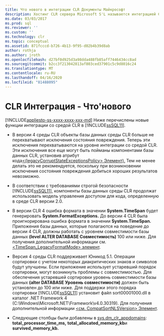 ```yaml
---
title: Что нового в интеграции CLR Документы Майкрософт
description: Хостинг CLR сервера Microsoft S'L называется интеграцией CLR. В этой статье описаны новые функции в интеграции CLR в S'L Server 2012.
ms.date: 03/03/2017
ms.prod: sql
ms.reviewer: ''
ms.custom: ''
ms.technology: clr
ms.topic: conceptual
ms.assetid: 871fcccd-b726-4b13-9f95-d02b4b39d8ab
author: rothja
ms.author: jroth
ms.openlocfilehash: d27bf0d925d3a98dda488fb85aff7446434cc8ad
ms.sourcegitcommit: b2cc3f213042813af803ced37901c5c9d8016c24
ms.translationtype: MT
ms.contentlocale: ru-RU
ms.lasthandoff: 04/16/2020
ms.locfileid: "81488095"
---
```

# <a name="clr-integration---what39s-new"></a>CLR Интеграция - Что&#39;нового
[!INCLUDE[appliesto-ss-xxxx-xxxx-xxx-md](../../includes/appliesto-ss-xxxx-xxxx-xxx-md.md)]
  Ниже перечислены новые функции интеграции со средой CLR в [!INCLUDE[ssSQL11](../../includes/sssql11-md.md)].  
  
-   В версии 4 среды CLR объекты базы данных среды CLR больше не перехватывают исключения состояния повреждения. Теперь эти исключения перехватываются на уровне интеграции со средой CLR. Эти исключения все еще могут быть пойманы компонентами базы данных CLR, установив атрибут кода[\<(legacyCorruptStateExceptionsPolicy> Элемент).](https://go.microsoft.com/fwlink/?LinkId=204954) Тем не менее делать это не рекомендуется, поскольку при возникновении исключения состояния повреждения добиться хороших результатов невозможно.  
  
-   В соответствии с требованиями строгой безопасности [!INCLUDE[ssSQL11](../../includes/sssql11-md.md)], компоненты базы данных среды CLR продолжат использовать модель управления доступом для кода, определенную в среде CLR версии 2.0.  
  
-   В версии CLR 4 ошибка формата в значении **System.TimeSpan** будет генерировать **System.FormatExceptions.** До версии 4 CLR была проигнорирована ошибка формата в значении **System.TimeSpan.** Приложения базы данных, которые полагаются на поведение до версии 4 CLR, должны работать с уровнем совместимости базы данных **(level ALTER DATABASE Совместимость)** 100 или ниже. Для получения дополнительной информации см. [<TimeSpan_LegacyFormatMode> элемент](https://go.microsoft.com/fwlink/?LinkId=205109).  
  
-   Версия 4 среды CLR поддерживает Юникод 5.1. Операции сортировки с учетом некоторых диакритических знаков и символов будут улучшены. Если приложение использует устаревший порядок сортировки, могут возникнуть проблемы с совместимостью. Для обеспечения устаревшей сортировки уровень совместимости базы данных **(alter DATABASE Уровень совместимости)** должен быть установлен до 100 или ниже. Для поддержи этого порядка сортировки [!INCLUDE[ssSQL11](../../includes/sssql11-md.md)] установит файл sort00001000.dll в каталог .NET Framework 4 (C:\Windows\Microsoft.NET\Framework\v4.0.30319). Для получения дополнительной информации [ \<см. CompatSortNLSVersion> Элемент](https://go.microsoft.com/fwlink/?LinkId=205110).  
  
-   Следующие столбцы были добавлены в [sys.dm_clr_appdomains](../../relational-databases/system-dynamic-management-views/sys-dm-clr-appdomains-transact-sql.md): **total_processor_time_ms,** **total_allocated_memory_kb**и **survived_memory_kb.**  
  
  
